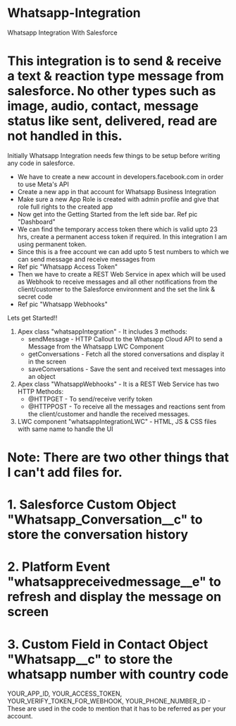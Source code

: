 # Whatsapp-Integration
Whatsapp Integration With Salesforce

# This integration is to send & receive a text & reaction type message from salesforce. No other types such as image, audio, contact, message status like sent, delivered, read are not handled in this.

Initially Whatsapp Integration needs few things to be setup before writing any code in salesforce.
- We have to create a new account in developers.facebook.com in order to use Meta's API
- Create a new app in that account for Whatsapp Business Integration
- Make sure a new App Role is created with admin profile and give that role full rights to the created app
- Now get into the Getting Started from the left side bar. Ref pic "Dashboard"
- We can find the temporary access token there which is valid upto 23 hrs, create a permanent access token if required. In this integration I am using permanent token.
- Since this is a free account we can add upto 5 test numbers to which we can send message and receive messages from
- Ref pic "Whatsapp Access Token"
- Then we have to create a REST Web Service in apex which will be used as Webhook to receive messages and all other notifications from the client/customer to the Salesforce environment and the set the link & secret code
- Ref pic "Whatsapp Webhooks"


Lets get Started!!

1. Apex class "whatsappIntegration" - It includes 3 methods:
      - sendMessage - HTTP Callout to the Whatsapp Cloud API to send a Message from the Whatsapp LWC Component
      - getConversations - Fetch all the stored conversations and display it in the screen
      - saveConversations - Save the sent and received text messages into an object
2. Apex class "WhatsappWebhooks" - It is a REST Web Service has two HTTP Methods:
      - @HTTPGET - To send/receive verify token
      - @HTTPPOST - To receive all the messages and reactions sent from the client/customer and handle the received messages.
3. LWC component "whatsappIntegrationLWC" - HTML, JS & CSS files with same name to handle the UI

# Note: There are two other things that I can't add files for.
#       1. Salesforce Custom Object "Whatsapp_Conversation__c" to store the conversation history
#       2. Platform Event "whatsappreceivedmessage__e" to refresh and display the message on screen
#       3. Custom Field in Contact Object "Whatsapp__c" to store the whatsapp number with country code




YOUR_APP_ID, YOUR_ACCESS_TOKEN, YOUR_VERIFY_TOKEN_FOR_WEBHOOK, YOUR_PHONE_NUMBER_ID - These are used in the code to mention that it has to be referred as per your account.
